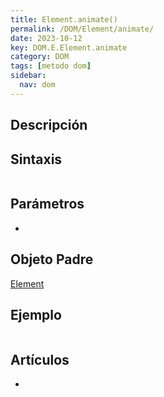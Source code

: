 ```yaml
---
title: Element.animate()
permalink: /DOM/Element/animate/
date: 2023-10-12
key: DOM.E.Element.animate
category: DOM
tags: [metodo dom]
sidebar:
  nav: dom
---
```


## Descripción


## Sintaxis


```javascript

```


## Parámetros

- 

## Objeto Padre


[Element](https://www.w3api.com/DOM/Element/)


## Ejemplo


```javascript

```


## Artículos

- 
